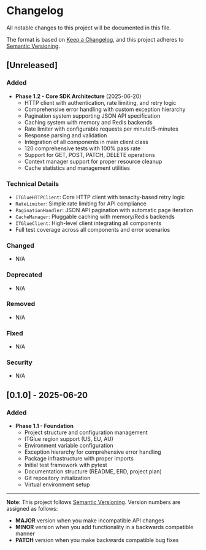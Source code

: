 # Changelog

All notable changes to this project will be documented in this file.

The format is based on [Keep a Changelog](https://keepachangelog.com/en/1.0.0/),
and this project adheres to [Semantic Versioning](https://semver.org/spec/v2.0.0.html).

## [Unreleased]

### Added
- **Phase 1.2 - Core SDK Architecture** (2025-06-20)
  - HTTP client with authentication, rate limiting, and retry logic
  - Comprehensive error handling with custom exception hierarchy
  - Pagination system supporting JSON API specification
  - Caching system with memory and Redis backends
  - Rate limiter with configurable requests per minute/5-minutes
  - Response parsing and validation
  - Integration of all components in main client class
  - 120 comprehensive tests with 100% pass rate
  - Support for GET, POST, PATCH, DELETE operations
  - Context manager support for proper resource cleanup
  - Cache statistics and management utilities

### Technical Details
- `ITGlueHTTPClient`: Core HTTP client with tenacity-based retry logic
- `RateLimiter`: Simple rate limiting for API compliance
- `PaginationHandler`: JSON API pagination with automatic page iteration
- `CacheManager`: Pluggable caching with memory/Redis backends
- `ITGlueClient`: High-level client integrating all components
- Full test coverage across all components and error scenarios

### Changed
- N/A

### Deprecated
- N/A

### Removed
- N/A

### Fixed
- N/A

### Security
- N/A

## [0.1.0] - 2025-06-20

### Added
- **Phase 1.1 - Foundation** 
  - Project structure and configuration management
  - ITGlue region support (US, EU, AU)
  - Environment variable configuration
  - Exception hierarchy for comprehensive error handling
  - Package infrastructure with proper imports
  - Initial test framework with pytest
  - Documentation structure (README, ERD, project plan)
  - Git repository initialization
  - Virtual environment setup

---

**Note**: This project follows [Semantic Versioning](https://semver.org/). Version numbers are assigned as follows:
- **MAJOR** version when you make incompatible API changes
- **MINOR** version when you add functionality in a backwards compatible manner  
- **PATCH** version when you make backwards compatible bug fixes 